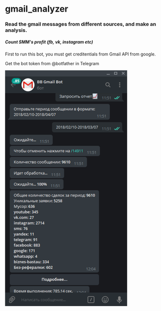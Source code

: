 # gmail_analyzer

### Read the gmail messages from different sources, and make an analysis. 

##### Count SMM's profit (fb, vk, instagram etc)

First to run this bot, you must get creditentials from Gmail API from google.

Get the bot token from @botfather in Telegram

<img src="gmail.png" width="400">
